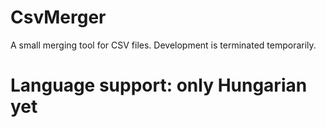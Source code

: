 # CsvMerger

A small merging tool for CSV files.
Development is terminated temporarily.

 # Language support: only Hungarian yet
